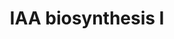 ---
authors:
- Anwesha
- Eweitz
description: This event has been computationally inferred from an event that has been
  demonstrated in another species.<p>The inference is based on Ensembl Compara orthology
  projection. Briefly, reactions for which all involved PhysicalEntities (in input,
  output and catalyst) have a mapped ortholog or paralog are inferred to the other
  species. High-level events are also inferred for these events to allow for easier
  navigation.<p>Details of projection methods and parameters may be found <a href="/projection.html">here.</a><p>  Source:[http://plantreactome.gramene.org/
  Plant Reactome].
last-edited: 2021-05-26
organisms:
- Zea mays
redirect_from:
- /index.php/Pathway:WP3059
- /instance/WP3059
schema-jsonld:
- '@context': https://schema.org/
  '@id': https://wikipathways.github.io/pathways/WP3059.html
  '@type': Dataset
  creator:
    '@type': Organization
    name: WikiPathways
  description: This event has been computationally inferred from an event that has
    been demonstrated in another species.<p>The inference is based on Ensembl Compara
    orthology projection. Briefly, reactions for which all involved PhysicalEntities
    (in input, output and catalyst) have a mapped ortholog or paralog are inferred
    to the other species. High-level events are also inferred for these events to
    allow for easier navigation.<p>Details of projection methods and parameters may
    be found <a href="/projection.html">here.</a><p>  Source:[http://plantreactome.gramene.org/
    Plant Reactome].
  keywords:
  - O2
  - indole-3-pyruvate
  - indole-3-acetaldoxime
  - CO2
  - H2O
  - ''
  - monooxygenase
  - dehydratase
  - Indole-3-acetonitrile
  - Indole-3-acetaldoxime
  - NADPH
  - nitrilase
  - acid decarboxylase
  - tryptamine
  - NH3
  - Tryptophan
  - L-Glu
  - Indole-3-acetaldehyde
  - GRMZM2G127160
  - indole acetaldehyde
  - indole-3-acetonitrile
  - Indole-3-pyruvic
  - H+
  - 2OG
  - decarboxylase
  - YUCCA like
  - H2O2
  - NADP+
  - oxidase
  - L-Trp
  - indole-3-acetate
  license: CC0
  name: IAA biosynthesis I
seo: CreativeWork
title: IAA biosynthesis I
wpid: WP3059
---